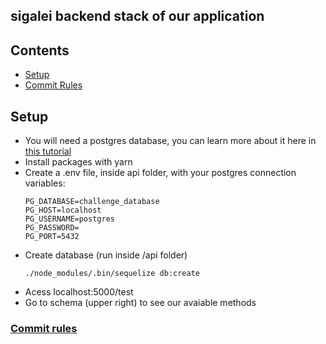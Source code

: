 ## sigalei backend stack of our application

## Contents
* [Setup](#setup)
* [Commit Rules](#commit-rules)

## Setup
- You will need a postgres database, you can learn more about it here in [this tutorial](https://www.digitalocean.com/community/tutorials/how-to-install-and-use-postgresql-on-ubuntu-18-04)
- Install packages with yarn
- Create a .env file, inside api folder, with your postgres connection variables:
  ```
  PG_DATABASE=challenge_database
  PG_HOST=localhost
  PG_USERNAME=postgres
  PG_PASSWORD=
  PG_PORT=5432
  ```
- Create database (run inside /api folder)
  ```
  ./node_modules/.bin/sequelize db:create
  ```
- Acess localhost:5000/test
- Go to schema (upper right) to see our avaiable methods

### [Commit rules](https://github.com/conventional-changelog/commitlint)
